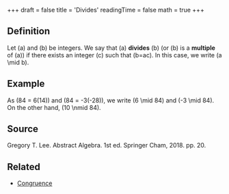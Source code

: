 +++
draft = false
title = 'Divides'
readingTime = false
math = true
+++

## Definition
Let \(a\) and \(b\) be integers. We say that \(a\) **divides** \(b\) (or \(b\) is a **multiple** of \(a\)) if there exists an integer \(c\) such that \(b=ac\). In this case, we write \(a \mid b\).

## Example
As \(84 = 6(14)\) and \(84 = -3(-28)\), we write \(6 \mid 84\) and \(-3 \mid 84\). On the other hand, \(10 \nmid 84\).

## Source
<!-- Author(s). Title of Textbook. Edition (if applicable). Publisher, Year. Page(s) used. -->
Gregory T. Lee. Abstract Algebra. 1st ed. Springer Cham, 2018. pp. 20.

## Related

- [Congruence](./congruence.md)

